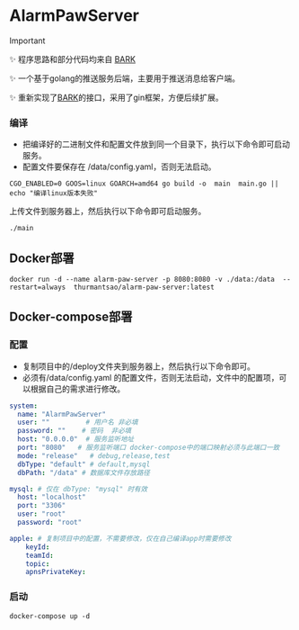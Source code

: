 # AlarmPawServer



> [!IMPORTANT]
> ✨  程序思路和部分代码均来自 [BARK](https://github.com/Finb/bark-server)
>
> ✨  一个基于golang的推送服务后端，主要用于推送消息给客户端。
>
> ✨  重新实现了[BARK](https://github.com/Finb/bark-server)的接口，采用了gin框架，方便后续扩展。



### 编译
 * 把编译好的二进制文件和配置文件放到同一个目录下，执行以下命令即可启动服务。
 * 配置文件要保存在 /data/config.yaml，否则无法启动。
```shell
CGO_ENABLED=0 GOOS=linux GOARCH=amd64 go build -o  main  main.go || echo "编译linux版本失败"
```
上传文件到服务器上，然后执行以下命令即可启动服务。
```shell
./main
```




## Docker部署
```shell
docker run -d --name alarm-paw-server -p 8080:8080 -v ./data:/data  --restart=always  thurmantsao/alarm-paw-server:latest
```

## Docker-compose部署

### 配置
* 复制项目中的/deploy文件夹到服务器上，然后执行以下命令即可。
* 必须有/data/config.yaml 的配置文件，否则无法启动，文件中的配置项，可以根据自己的需求进行修改。
```yaml
system:
  name: "AlarmPawServer"
  user: ""         # 用户名 非必填
  password: ""    # 密码  非必填
  host: "0.0.0.0"  # 服务监听地址
  port: "8080"   # 服务监听端口 docker-compose中的端口映射必须与此端口一致
  mode: "release"   # debug,release,test
  dbType: "default" # default,mysql 
  dbPath: "/data" # 数据库文件存放路径 

mysql: # 仅在 dbType: "mysql" 时有效
  host: "localhost"
  port: "3306"
  user: "root"
  password: "root"

apple: # 复制项目中的配置，不需要修改，仅在自己编译app时需要修改
    keyId: 
    teamId: 
    topic: 
    apnsPrivateKey:


```
### 启动
```shell
docker-compose up -d
```


